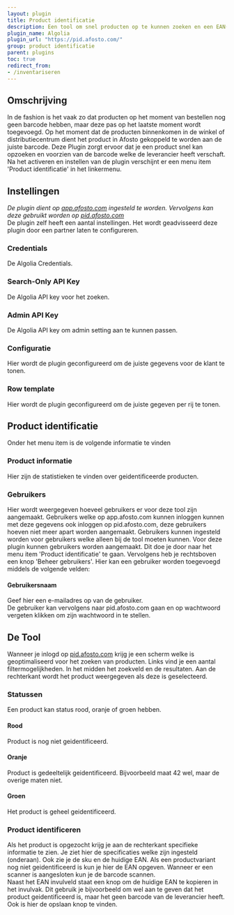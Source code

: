 ```yaml
---
layout: plugin
title: Product identificatie
description: Een tool om snel producten op te kunnen zoeken en een EAN(Barcode) toe te voegen.
plugin_name: Algolia
plugin_url: "https://pid.afosto.com/"
group: product identificatie
parent: plugins
toc: true
redirect_from:
- /inventariseren
---
```

## Omschrijving
In de fashion is het vaak zo dat producten op het moment van bestellen nog geen barcode hebben, maar deze pas op het laatste moment wordt toegevoegd. Op het moment dat de producten binnenkomen in de winkel of distributiecentrum dient het product in Afosto gekoppeld te worden aan de juiste barcode. Deze Plugin zorgt ervoor dat je een product snel kan opzoeken en voorzien van de barcode welke de leverancier heeft verschaft.  
Na het activeren en instellen van de plugin verschijnt er een menu item 'Product identificatie' in het linkermenu.
## Instellingen
_De plugin dient op [app.afosto.com](https://app.afosto.com/plugins/88-algolia) ingesteld te worden. Vervolgens kan deze gebruikt worden op [pid.afosto.com](https://pid.afosto.com/)_  
De plugin zelf heeft een aantal instellingen. Het wordt geadvisseerd deze plugin door een partner laten te configureren. 
### Credentials
De Algolia Credentials.
### Search-Only API Key
De Algolia API key voor het zoeken.
### Admin API Key
De Algolia API key om admin setting aan te kunnen passen.
### Configuratie
Hier wordt de plugin geconfigureerd om de juiste gegevens voor de klant te tonen.
### Row template
Hier wordt de plugin geconfigureerd om de juiste gegeven per rij te tonen.
## Product identificatie
Onder het menu item is de volgende informatie te vinden
### Product informatie
Hier zijn de statistieken te vinden over geidentificeerde producten.
### Gebruikers
Hier wordt weergegeven hoeveel gebruikers er voor deze tool zijn aangemaakt. Gebruikers welke op app.afosto.com kunnen inloggen kunnen met deze gegevens ook inloggen op pid.afosto.com, deze gebruikers hoeven niet meer apart worden aangemaakt. Gebruikers kunnen ingesteld worden voor gebruikers welke alleen bij de tool moeten kunnen. 
Voor deze plugin kunnen gebruikers worden aangemaakt. Dit doe je door naar het menu item 'Product identificatie' te gaan. Vervolgens heb je rechtsboven een knop 'Beheer gebruikers'. Hier kan een gebruiker worden toegevoegd middels de volgende velden:
#### Gebruikersnaam
Geef hier een e-mailadres op van de gebruiker.  
De gebruiker kan vervolgens naar pid.afosto.com gaan en op wachtwoord vergeten klikken om zijn wachtwoord in te stellen.
## De Tool
Wanneer je inlogd op [pid.afosto.com](https://pid.afosto.com/) krijg je een scherm welke is geoptimaliseerd voor het zoeken van producten. Links vind je een aantal filtermogelijkheden. In het midden het zoekveld en de resultaten. Aan de rechterkant wordt het product weergegeven als deze is geselecteerd.
### Statussen
Een product kan status rood, oranje of groen hebben.
#### Rood
Product is nog niet geidentificeerd.
#### Oranje
Product is gedeeltelijk geidentificeerd. Bijvoorbeeld maat 42 wel, maar de overige maten niet.
#### Groen
Het product is geheel geidentificeerd.
### Product identificeren
Als het product is opgezocht krijg je aan de rechterkant specifieke informatie te zien. Je ziet hier de specificaties welke zijn ingesteld (onderaan). Ook zie je de sku en de huidige EAN. Als een productvariant nog niet geidentificeerd is kun je hier de EAN opgeven. Wanneer er een scanner is aangesloten kun je de barcode scannen.  
Naast het EAN invulveld staat een knop om de huidige EAN te kopieren in het invulvak. Dit gebruik je bijvoorbeeld om wel aan te geven dat het product geidentificeerd is, maar het geen barcode van de leverancier heeft. Ook is hier de opslaan knop te vinden.



